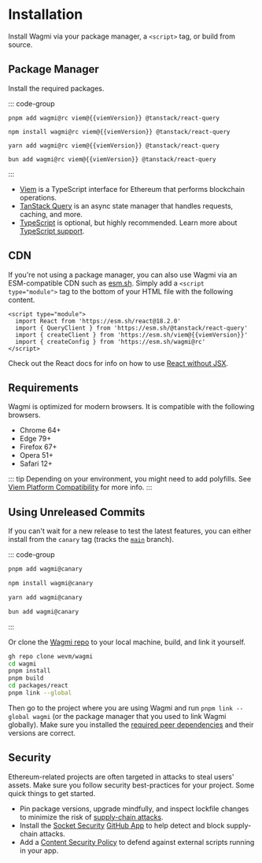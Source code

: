 <script setup>
import packageJson from '../../packages/react/package.json'

const viemVersion = packageJson.peerDependencies.viem
</script>

# Installation

Install Wagmi via your package manager, a `<script>` tag, or build from source.

## Package Manager

Install the required packages.

::: code-group
```bash-vue [pnpm]
pnpm add wagmi@rc viem@{{viemVersion}} @tanstack/react-query
```

```bash-vue [npm]
npm install wagmi@rc viem@{{viemVersion}} @tanstack/react-query
```

```bash-vue [yarn]
yarn add wagmi@rc viem@{{viemVersion}} @tanstack/react-query
```

```bash-vue [bun]
bun add wagmi@rc viem@{{viemVersion}} @tanstack/react-query
```
:::

- [Viem](https://viem.sh) is a TypeScript interface for Ethereum that performs blockchain operations.
- [TanStack Query](https://tanstack.com/query/v5) is an async state manager that handles requests, caching, and more.
- [TypeScript](/react/typescript) is optional, but highly recommended. Learn more about [TypeScript support](/react/typescript).

## CDN

If you're not using a package manager, you can also use Wagmi via an ESM-compatible CDN such as [esm.sh](https://esm.sh). Simply add a `<script type="module">` tag to the bottom of your HTML file with the following content.

```html-vue
<script type="module">
  import React from 'https://esm.sh/react@18.2.0'
  import { QueryClient } from 'https://esm.sh/@tanstack/react-query'
  import { createClient } from 'https://esm.sh/viem@{{viemVersion}}'
  import { createConfig } from 'https://esm.sh/wagmi@rc'
</script>
```

Check out the React docs for info on how to use [React without JSX](https://react.dev/reference/react/createElement#creating-an-element-without-jsx).

## Requirements

Wagmi is optimized for modern browsers. It is compatible with the following browsers.

- Chrome 64+
- Edge 79+
- Firefox 67+
- Opera 51+
- Safari 12+

::: tip
Depending on your environment, you might need to add polyfills. See [Viem Platform Compatibility](https://viem.sh/docs/compatibility.html) for more info.
:::

## Using Unreleased Commits

If you can't wait for a new release to test the latest features, you can either install from the `canary` tag (tracks the [`main`](https://github.com/wevm/wagmi/tree/main) branch).

::: code-group
```bash [pnpm]
pnpm add wagmi@canary
```

```bash [npm]
npm install wagmi@canary
```

```bash [yarn]
yarn add wagmi@canary
```

```bash [bun]
bun add wagmi@canary
```
:::

Or clone the [Wagmi repo](https://github.com/wevm/wagmi) to your local machine, build, and link it yourself.

```bash
gh repo clone wevm/wagmi
cd wagmi
pnpm install
pnpm build
cd packages/react
pnpm link --global
```

Then go to the project where you are using Wagmi and run `pnpm link --global wagmi` (or the package manager that you used to link Wagmi globally). Make sure you installed the [required peer dependencies](/react/getting-started#manual-installation) and their versions are correct.

## Security

Ethereum-related projects are often targeted in attacks to steal users' assets. Make sure you follow security best-practices for your project. Some quick things to get started.

- Pin package versions, upgrade mindfully, and inspect lockfile changes to minimize the risk of [supply-chain attacks](https://nodejs.org/en/guides/security/#supply-chain-attacks).
- Install the [Socket Security](https://socket.dev) [GitHub App](https://github.com/apps/socket-security) to help detect and block supply-chain attacks.
- Add a [Content Security Policy](https://cheatsheetseries.owasp.org/cheatsheets/Content_Security_Policy_Cheat_Sheet.html) to defend against external scripts running in your app.
